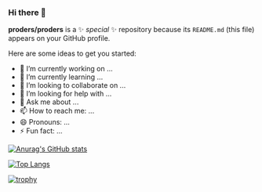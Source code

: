### Hi there 👋

**proders/proders** is a ✨ _special_ ✨ repository because its `README.md` (this file) appears on your GitHub profile.

Here are some ideas to get you started:

- 🔭 I’m currently working on ...
- 🌱 I’m currently learning ...
- 👯 I’m looking to collaborate on ...
- 🤔 I’m looking for help with ...
- 💬 Ask me about ...
- 📫 How to reach me: ...
- 😄 Pronouns: ...
- ⚡ Fun fact: ...

[![Anurag's GitHub stats](https://github-readme-stats.vercel.app/api?username=proders&show_icons=true&theme=ambient_gradient)](https://github.com/anuraghazra/github-readme-stats)

[![Top Langs](https://github-readme-stats.vercel.app/api/top-langs/?username=proders)](https://github.com/anuraghazra/github-readme-stats)

[![trophy](https://github-profile-trophy.vercel.app/?username=proders)](https://github.com/ryo-ma/github-profile-trophy)
